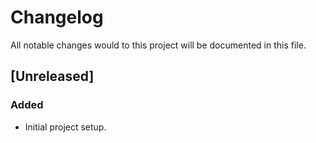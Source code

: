 # Changelog

All notable changes would to this project will be documented in this file.

## [Unreleased]

### Added
- Initial project setup.